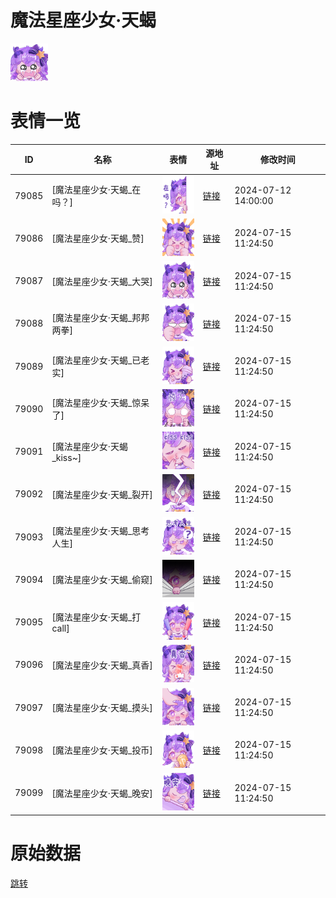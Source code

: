 # 魔法星座少女·天蝎

<img src="./cover.png" height="60" alt="cover" />

# 表情一览

|ID|名称|表情|源地址|修改时间|
|----|----|----|----|----|
|79085|[魔法星座少女·天蝎_在吗？]|<img src="./pic/079085_%5B魔法星座少女·天蝎_在吗？%5D.png" height="60" alt="在吗？"/>|[链接](https://i0.hdslb.com/bfs/garb/620435b3912a0e8af1063307d71ab9a75b41f3cd.png)|2024-07-12 14:00:00|
|79086|[魔法星座少女·天蝎_赞]|<img src="./pic/079086_%5B魔法星座少女·天蝎_赞%5D.png" height="60" alt="赞"/>|[链接](https://i0.hdslb.com/bfs/garb/348f03f7379193b4ccd1d62e47c415fe8eec6846.png)|2024-07-15 11:24:50|
|79087|[魔法星座少女·天蝎_大哭]|<img src="./pic/079087_%5B魔法星座少女·天蝎_大哭%5D.png" height="60" alt="大哭"/>|[链接](https://i0.hdslb.com/bfs/garb/cde0fb78e35203cb29d165e2dd31734114371af4.png)|2024-07-15 11:24:50|
|79088|[魔法星座少女·天蝎_邦邦两拳]|<img src="./pic/079088_%5B魔法星座少女·天蝎_邦邦两拳%5D.png" height="60" alt="邦邦两拳"/>|[链接](https://i0.hdslb.com/bfs/garb/103bb94acb7e506f1ebe6f07d7758f6ce2f7a753.png)|2024-07-15 11:24:50|
|79089|[魔法星座少女·天蝎_已老实]|<img src="./pic/079089_%5B魔法星座少女·天蝎_已老实%5D.png" height="60" alt="已老实"/>|[链接](https://i0.hdslb.com/bfs/garb/6de45e1c21066640e1b7a940eb3efdc33320cf6b.png)|2024-07-15 11:24:50|
|79090|[魔法星座少女·天蝎_惊呆了]|<img src="./pic/079090_%5B魔法星座少女·天蝎_惊呆了%5D.png" height="60" alt="惊呆了"/>|[链接](https://i0.hdslb.com/bfs/garb/634080df5f383f7e387b050fcc81f5a1389a9a34.png)|2024-07-15 11:24:50|
|79091|[魔法星座少女·天蝎_kiss~]|<img src="./pic/079091_%5B魔法星座少女·天蝎_kiss~%5D.png" height="60" alt="kiss~"/>|[链接](https://i0.hdslb.com/bfs/garb/eaa86c0de228005acbbaa78d1a502d46166eb9ff.png)|2024-07-15 11:24:50|
|79092|[魔法星座少女·天蝎_裂开]|<img src="./pic/079092_%5B魔法星座少女·天蝎_裂开%5D.png" height="60" alt="裂开"/>|[链接](https://i0.hdslb.com/bfs/garb/79a24d9f942784fcf923bd57fe062f8370f81942.png)|2024-07-15 11:24:50|
|79093|[魔法星座少女·天蝎_思考人生]|<img src="./pic/079093_%5B魔法星座少女·天蝎_思考人生%5D.png" height="60" alt="思考人生"/>|[链接](https://i0.hdslb.com/bfs/garb/22dca54f695ef27a608a8a67251fd9274299b8cc.png)|2024-07-15 11:24:50|
|79094|[魔法星座少女·天蝎_偷窥]|<img src="./pic/079094_%5B魔法星座少女·天蝎_偷窥%5D.png" height="60" alt="偷窥"/>|[链接](https://i0.hdslb.com/bfs/garb/1cdd92ad911c5f250e6e424c35b20f5411f70782.png)|2024-07-15 11:24:50|
|79095|[魔法星座少女·天蝎_打call]|<img src="./pic/079095_%5B魔法星座少女·天蝎_打call%5D.png" height="60" alt="打call"/>|[链接](https://i0.hdslb.com/bfs/garb/3c97a93a19162365056478a0e86cd6b6d7daadca.png)|2024-07-15 11:24:50|
|79096|[魔法星座少女·天蝎_真香]|<img src="./pic/079096_%5B魔法星座少女·天蝎_真香%5D.png" height="60" alt="真香"/>|[链接](https://i0.hdslb.com/bfs/garb/f82472a35e82c2d831dd57fc06e55ae181feccbc.png)|2024-07-15 11:24:50|
|79097|[魔法星座少女·天蝎_摸头]|<img src="./pic/079097_%5B魔法星座少女·天蝎_摸头%5D.png" height="60" alt="摸头"/>|[链接](https://i0.hdslb.com/bfs/garb/98baab060417254db57e508dd32704dc7cc4fd56.png)|2024-07-15 11:24:50|
|79098|[魔法星座少女·天蝎_投币]|<img src="./pic/079098_%5B魔法星座少女·天蝎_投币%5D.png" height="60" alt="投币"/>|[链接](https://i0.hdslb.com/bfs/garb/a7da4ce7f6166c68e0ad7a2ee215892f66cb05ed.png)|2024-07-15 11:24:50|
|79099|[魔法星座少女·天蝎_晚安]|<img src="./pic/079099_%5B魔法星座少女·天蝎_晚安%5D.png" height="60" alt="晚安"/>|[链接](https://i0.hdslb.com/bfs/garb/ee68ae50fa03904b20055234437fb781a47ee780.png)|2024-07-15 11:24:50|

# 原始数据

[跳转](./raw.json)

